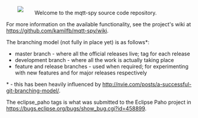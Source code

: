 <img src="http://baczkowicz.pl/mqtt-spy/images/mqtt-spy-logo.png" align="left" hspace="30" vspace="5">

Welcome to the mqtt-spy source code repository.

For more information on the available functionality, see the project's wiki at https://github.com/kamilfb/mqtt-spy/wiki.

The branching model (not fully in place yet) is as follows*:

  * master branch - where all the official releases live; tag for each release
  * development branch - where all the work is actually taking place
  * feature and release branches - used when required; for experimenting with new features and for major releases respectively

\* - this has been heavily influenced by http://nvie.com/posts/a-successful-git-branching-model/.

The eclipse_paho tags is what was submitted to the Eclipse Paho project in https://bugs.eclipse.org/bugs/show_bug.cgi?id=458899.
